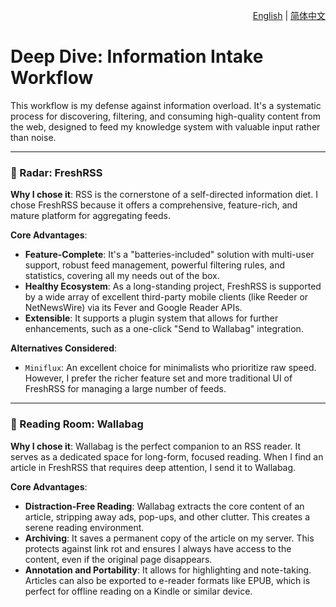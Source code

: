 <p align="right">
  <a href="./information-intake.md">English</a> | <a href="./information-intake_zh-CN.md">简体中文</a>
</p>

# Deep Dive: Information Intake Workflow

This workflow is my defense against information overload. It's a systematic process for discovering, filtering, and consuming high-quality content from the web, designed to feed my knowledge system with valuable input rather than noise.

---

### 📡 Radar: FreshRSS

**Why I chose it**: RSS is the cornerstone of a self-directed information diet. I chose FreshRSS because it offers a comprehensive, feature-rich, and mature platform for aggregating feeds.

**Core Advantages**:
*   **Feature-Complete**: It's a "batteries-included" solution with multi-user support, robust feed management, powerful filtering rules, and statistics, covering all my needs out of the box.
*   **Healthy Ecosystem**: As a long-standing project, FreshRSS is supported by a wide array of excellent third-party mobile clients (like Reeder or NetNewsWire) via its Fever and Google Reader APIs.
*   **Extensible**: It supports a plugin system that allows for further enhancements, such as a one-click "Send to Wallabag" integration.

**Alternatives Considered**:
*   `Miniflux`: An excellent choice for minimalists who prioritize raw speed. However, I prefer the richer feature set and more traditional UI of FreshRSS for managing a large number of feeds.

---

### 🍵 Reading Room: Wallabag

**Why I chose it**: Wallabag is the perfect companion to an RSS reader. It serves as a dedicated space for long-form, focused reading. When I find an article in FreshRSS that requires deep attention, I send it to Wallabag.

**Core Advantages**:
*   **Distraction-Free Reading**: Wallabag extracts the core content of an article, stripping away ads, pop-ups, and other clutter. This creates a serene reading environment.
*   **Archiving**: It saves a permanent copy of the article on my server. This protects against link rot and ensures I always have access to the content, even if the original page disappears.
*   **Annotation and Portability**: It allows for highlighting and note-taking. Articles can also be exported to e-reader formats like EPUB, which is perfect for offline reading on a Kindle or similar device.